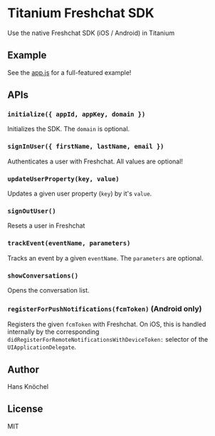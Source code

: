 # Titanium Freshchat SDK

Use the native Freshchat SDK (iOS / Android) in Titanium

## Example

See the [app.js](./example/app.js) for a full-featured example!

## APIs

### `initialize({ appId, appKey, domain })`

Initializes the SDK. The `domain` is optional.

### `signInUser({ firstName, lastName, email })`

Authenticates a user with Freshchat. All values are optional!

### `updateUserProperty(key, value)`

Updates a given user property (`key`) by it's `value`.

### `signOutUser()`

Resets a user in Freshchat

### `trackEvent(eventName, parameters)`

Tracks an event by a given `eventName`. The `parameters` are optional.

### `showConversations()`

Opens the conversation list.

### `registerForPushNotifications(fcmToken)` (Android only)

Registers the given `fcmToken` with Freshchat. On iOS, this is handled internally by
the corresponding `didRegisterForRemoteNotificationsWithDeviceToken:` selector of the
`UIApplicationDelegate`.

## Author

Hans Knöchel

## License

MIT

